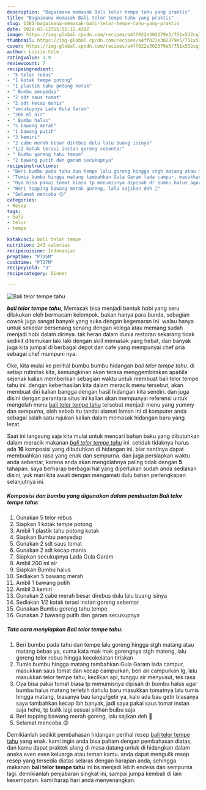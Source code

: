 ```yaml
---
description: "Bagaimana memasak Bali telor tempe tahu yang praktis"
title: "Bagaimana memasak Bali telor tempe tahu yang praktis"
slug: 1281-bagaimana-memasak-bali-telor-tempe-tahu-yang-praktis
date: 2020-07-12T15:51:12.438Z
image: https://img-global.cpcdn.com/recipes/a4ff022e302379e5/751x532cq70/bali-telor-tempe-tahu-foto-resep-utama.jpg
thumbnail: https://img-global.cpcdn.com/recipes/a4ff022e302379e5/751x532cq70/bali-telor-tempe-tahu-foto-resep-utama.jpg
cover: https://img-global.cpcdn.com/recipes/a4ff022e302379e5/751x532cq70/bali-telor-tempe-tahu-foto-resep-utama.jpg
author: Lizzie Cole
ratingvalue: 3.9
reviewcount: 7
recipeingredient:
- "5 telor rebus"
- "1 kotak tempe potong"
- "1 plastik tahu potong kotak"
- " Bumbu penyedap"
- "2 sdt saus tomat"
- "2 sdt kecap manis"
- "secukupnya Lada Gula Garam"
- "200 ml air"
- " Bumbu halus"
- "5 bawang merah"
- "1 bawang putih"
- "3 kemiri"
- "2 cabe merah besar direbus dulu lalu buang isinya"
- "1/2 kotak terasi instan goreng sebentar"
- " Bumbu goreng tahu tempe"
- "2 bawang putih dan garam secukupnya"
recipeinstructions:
- "Beri bumbu pada tahu dan tempe lalu goreng hingga stgh matang atau matang bebas ya, cuma kata mak mak gorengnya stgh mateng, lalu goreng telor rebus hingga kecokelatan tiriskan"
- "Tumis bumbu hingga matang tambahkan Gula Garam lada campur, masukkan saus tomat dan kecap campurkan, beri air campurkan lg, lalu masukkan telor tempe tahu, kecilkan api, tunggu air menyusut, tes rasa"
- "Oya bisa pakai tomat biasa tp menumisnya dipisah dr bumbu halus agar bumbu halus matang terlebih dahulu baru masukkan tomatnya lalu tumis hingga matang, biasanya bau langu/getir ya, kalo ada bau getir biasanya saya tambahkan kecap lbh banyak, jadi saya pakai saus tomat instan saja hehe, tp balik lagi sesuai pilihan buibu saja"
- "Beri topping bawang merah goreng, lalu sajikan deh 🙂"
- "Selamat mencoba 😊"
categories:
- Resep
tags:
- bali
- telor
- tempe

katakunci: bali telor tempe 
nutrition: 243 calories
recipecuisine: Indonesian
preptime: "PT35M"
cooktime: "PT37M"
recipeyield: "3"
recipecategory: Dinner

---
```



![Bali telor tempe tahu](https://img-global.cpcdn.com/recipes/a4ff022e302379e5/751x532cq70/bali-telor-tempe-tahu-foto-resep-utama.jpg)

<b><i>bali telor tempe tahu</i></b>, Memasak bisa menjadi bentuk hobi yang seru dilakukan oleh bermacam kelompok. bukan hanya para bunda, sebagian cowok juga sangat banyak yang suka dengan kegemaran ini. walau hanya untuk sekedar bersenang senang dengan kolega atau memang sudah menjadi hobi dalam dirinya. tak heran dalam dunia restoran sekarang tidak sedikit ditemukan laki laki dengan skill memasak yang hebat, dan banyak juga kita jumpai di berbagai depot dan cafe yang mempunyai chef pria sebagai chef mumpuni nya.



Oke, kita mulai ke perihal bumbu bumbu hidangan <i>bali telor tempe tahu</i>. di setiap rutinitas kita, kemungkinan akan terasa menggembirakan apabila sejenak kalian memberikan sebagian waktu untuk membuat bali telor tempe tahu ini. dengan keberhasilan kita dalam meracik menu tersebut, akan membuat diri kalian bangga dengan hasil hidangan kita sendiri. dan juga disini dengan perantara situs ini kalian akan mempunyai referensi untuk mengolah menu <u>bali telor tempe tahu</u> tersebut menjadi menu yang yummy dan sempurna, oleh sebab itu tandai alamat laman ini di komputer anda sebagai salah satu rujukan kalian dalam memasak hidangan baru yang lezat.


Saat ini langsung saja kita mulai untuk mencari bahan baku yang dibutuhkan dalam meracik makanan <u><i>bali telor tempe tahu</i></u> ini. setidak tidaknya harus ada <b>16</b> komposisi yang dibutuhkan di hidangan ini. biar nantinya dapat membuahkan rasa yang enak dan sempurna. dan juga persiapkan waktu anda sebentar, karena anda akan mengolahnya paling tidak dengan <b>5</b> tahapan. saya berharap berbagai hal yang diperlukan sudah anda sediakan disini, yuk mari kita awali dengan mengamati dulu bahan perlengkapan selanjutnya ini.

<!--inarticleads1-->

##### Komposisi dan bumbu yang digunakan dalam pembuatan Bali telor tempe tahu:

1. Gunakan 5 telor rebus
1. Siapkan 1 kotak tempe potong
1. Ambil 1 plastik tahu potong kotak
1. Siapkan  Bumbu penyedap
1. Gunakan 2 sdt saus tomat
1. Gunakan 2 sdt kecap manis
1. Siapkan secukupnya Lada Gula Garam
1. Ambil 200 ml air
1. Siapkan  Bumbu halus
1. Sediakan 5 bawang merah
1. Ambil 1 bawang putih
1. Ambil 3 kemiri
1. Gunakan 2 cabe merah besar direbus dulu lalu buang isinya
1. Sediakan 1/2 kotak terasi instan goreng sebentar
1. Gunakan  Bumbu goreng tahu tempe
1. Gunakan 2 bawang putih dan garam secukupnya




<!--inarticleads2-->

##### Tata cara menyiapkan Bali telor tempe tahu:

1. Beri bumbu pada tahu dan tempe lalu goreng hingga stgh matang atau matang bebas ya, cuma kata mak mak gorengnya stgh mateng, lalu goreng telor rebus hingga kecokelatan tiriskan
1. Tumis bumbu hingga matang tambahkan Gula Garam lada campur, masukkan saus tomat dan kecap campurkan, beri air campurkan lg, lalu masukkan telor tempe tahu, kecilkan api, tunggu air menyusut, tes rasa
1. Oya bisa pakai tomat biasa tp menumisnya dipisah dr bumbu halus agar bumbu halus matang terlebih dahulu baru masukkan tomatnya lalu tumis hingga matang, biasanya bau langu/getir ya, kalo ada bau getir biasanya saya tambahkan kecap lbh banyak, jadi saya pakai saus tomat instan saja hehe, tp balik lagi sesuai pilihan buibu saja
1. Beri topping bawang merah goreng, lalu sajikan deh 🙂
1. Selamat mencoba 😊




Demikianlah sedikit pembahasan hidangan perihal resep <u>bali telor tempe tahu</u> yang enak. kami ingin anda bisa paham dengan pembahasan diatas, dan kamu dapat praktek ulang di masa datang untuk di hidangkan dalam aneka even even keluarga atau teman kamu. anda dapat mengulik resep resep yang tersedia diatas selaras dengan harapan anda, sehingga makanan <b>bali telor tempe tahu</b> ini bs menjadi lebih endess dan sempurna lagi. demikianlah penjabaran singkat ini, sampai jumpa kembali di lain kesempatan. kami harap hari anda menyenangkan.
